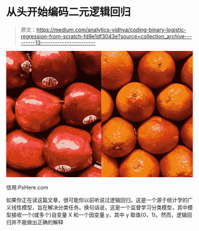 # 从头开始编码二元逻辑回归

> 原文：<https://medium.com/analytics-vidhya/coding-binary-logistic-regression-from-scratch-fd9e1df3043e?source=collection_archive---------13----------------------->

![](img/c133a977edd3438e04749eb0252d1994.png)

信用:PxHere.com

如果你正在读这篇文章，很可能你以前听说过逻辑回归。这是一个源于统计学的广义线性模型，旨在解决分类任务。换句话说，这是一个监督学习分类模型，其中模型接收一个(或多个)自变量 X 和一个因变量 y，其中 y 取值{0，1}。然而，逻辑回归并不能做出正确的解释